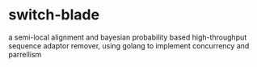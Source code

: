 # switch-blade
a semi-local alignment and bayesian probability based high-throughput sequence adaptor remover, using golang to implement concurrency and parrellism

